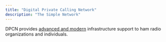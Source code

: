 ```yaml
---
title: "Digital Private Calling Network"
description: "The Simple Network"
---
```

DPCN provides [advanced and modern](about/technology) infrastructure support to ham radio organizations and individuals.
